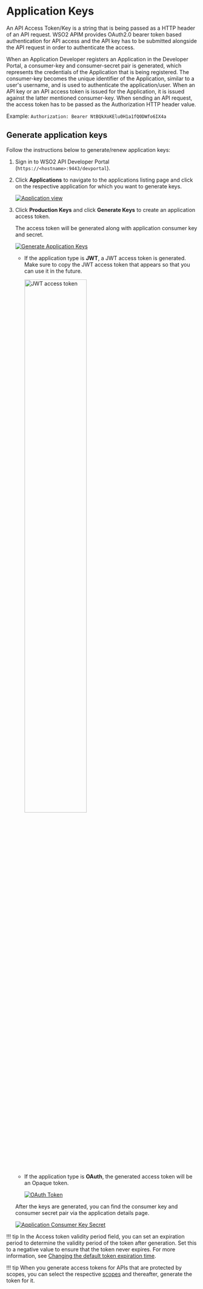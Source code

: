 # Application Keys

An API Access Token/Key is a string that is being passed as a HTTP header of an API request. WSO2 APIM provides OAuth2.0 bearer token based authentication for API access and the API key has to be submitted alongside the API request in order to authenticate the access.

When an Application Developer registers an Application in the Developer Portal, a consumer-key 
and consumer-secret pair is generated, which represents the credentials of the Application that is 
being registered. The consumer-key becomes the unique identifier of the Application, similar to a user's username, and is used to authenticate the application/user. When an API key or an API access token is issued for the Application, it is issued against the latter mentioned consumer-key. When sending an API request, the access token has to be passed as the Authorization HTTP header value. 

Example:
`Authorization: Bearer NtBQkXoKElu0H1a1fQ0DWfo6IX4a`
 
## Generate application keys

Follow the instructions below to generate/renew application keys:

1.  Sign in to WSO2 API Developer Portal (`https://<hostname>:9443/devportal`).
            
2.  Click **Applications** to navigate to the applications listing page and click on the respective application for which you want to generate keys.

     [![Application view]({{base_path}}/assets/img/learn/application-select.png)]({{base_path}}/assets/img/learn/application-select.png)
 
3.  Click **Production Keys** and click **Generate Keys** to create an application access token. 

     The access token will be generated along with application consumer key and secret.

     [![Generate Application Keys]({{base_path}}/assets/img/learn/application-key-generation.png)]({{base_path}}/assets/img/learn/application-key-generation.png)
    
     - If the application type is **JWT**, a JWT access token is generated. Make sure to copy the JWT access token that appears so that you can use it in the future.

        <a href="{{base_path}}/assets/img/learn/jwt-access-token.png" ><img src="{{base_path}}/assets/img/learn/jwt-access-token.png" alt="JWT access token" 
          title="JWT access token" width="60%" /></a>
     
     -  If the application type is **OAuth**, the generated access token will be an Opaque token.
     
         [![OAuth Token]({{base_path}}/assets/img/learn/oauth-access-token.png)]({{base_path}}/assets/img/learn/oauth-access-token.png)
     
     After the keys are generated, you can find the consumer key and consumer secret pair via the application details page.
     
     [![Application Consumer Key Secret]({{base_path}}/assets/img/learn/application-key-secret-view.png)]({{base_path}}/assets/img/learn/application-key-secret-view.png)
     
!!! tip
    In the Access token validity period field, you can set an expiration period to determine the validity period of 
    the token after generation. Set this to a negative value to ensure that the token never expires. For more information, see [Changing the default token expiration time]({{base_path}}/learn/consume-api/manage-application/generate-keys/obtain-access-token/changing-the-default-token-expiration-time/).

!!! tip
    When you generate access tokens for APIs that are protected by scopes, you can select the respective [scopes]({{base_path}}/learn/api-security/oauth2/oauth2-scopes/fine-grained-access-control-with-oauth-scopes/) and thereafter, generate the token for it.
    